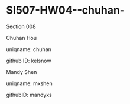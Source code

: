 # SI507-HW04--chuhan-
Section 008 

Chuhan Hou

uniqname: chuhan

github ID: kelsnow



Mandy Shen

uniqname: mxshen

githubID: mandyxs

